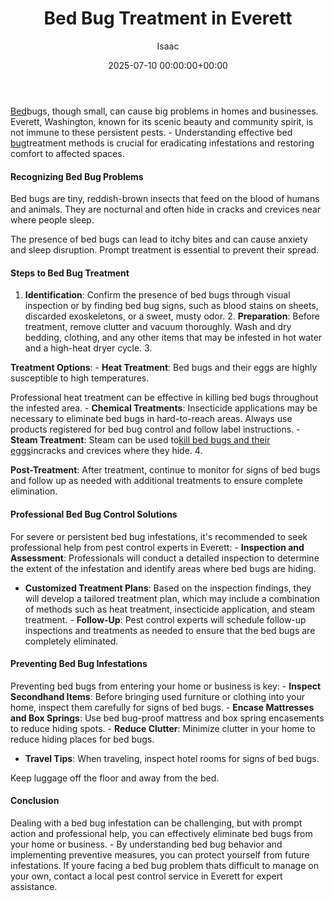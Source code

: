 ﻿---
title: Bed Bug Treatment in Everett
description: Bed bugs, though small, can cause big problems in homes and businesses. Everett, Washington, known for its scenic beauty and community spirit, is not immune...
slug: /bed-bug-treatment-in-everett/
date: 2025-07-10 00:00:00+00:00
lastmod: 2025-07-10 00:00:00+03:00
author: Isaac
categories:

- Bed Bugs

- Guide
tags:

- bed-bugs

- bed

- bug
layout: post
---

[Bed](https://pestpolicy.com/bed-bug-bites-vs-mosquito-bites/)bugs, though small, can cause big problems in homes and businesses. Everett, Washington, known for its scenic beauty and community spirit, is not immune to these persistent pests. - Understanding effective bed [bug](https://pestpolicy.com/bed-bug-bites-vs-other-bites/)treatment methods is crucial for eradicating infestations and restoring comfort to affected spaces.

####  Recognizing Bed Bug Problems

Bed bugs are tiny, reddish-brown insects that feed on the blood of humans and animals. They are nocturnal and often hide in cracks and crevices near where people sleep.

The presence of bed bugs can lead to itchy bites and can cause anxiety and sleep disruption. Prompt treatment is essential to prevent their spread.

####  Steps to Bed Bug Treatment

1. **Identification**: Confirm the presence of bed bugs through visual inspection or by finding bed bug signs, such as blood stains on sheets, discarded exoskeletons, or a sweet, musty odor. 2. **Preparation**: Before treatment, remove clutter and vacuum thoroughly. Wash and dry bedding, clothing, and any other items that may be infested in hot water and a high-heat dryer cycle. 3.

**Treatment Options**: - **Heat Treatment**: Bed bugs and their eggs are highly susceptible to high temperatures.

Professional heat treatment can be effective in killing bed bugs throughout the infested area. - **Chemical Treatments**: Insecticide applications may be necessary to eliminate bed bugs in hard-to-reach areas. Always use products registered for bed bug control and follow label instructions. - **Steam Treatment**: Steam can be used to[kill bed bugs and their eggs](https://pestpolicy.com/best-bed-bug-steamer/)incracks and crevices where they hide. 4.

**Post-Treatment**: After treatment, continue to monitor for signs of bed bugs and follow up as needed with additional treatments to ensure complete elimination.

####  Professional Bed Bug Control Solutions

For severe or persistent bed bug infestations, it's recommended to seek professional help from pest control experts in Everett: - **Inspection and Assessment**: Professionals will conduct a detailed inspection to determine the extent of the infestation and identify areas where bed bugs are hiding.

- **Customized Treatment Plans**: Based on the inspection findings, they will develop a tailored treatment plan, which may include a combination of methods such as heat treatment, insecticide application, and steam treatment. - **Follow-Up**: Pest control experts will schedule follow-up inspections and treatments as needed to ensure that the bed bugs are completely eliminated.

####  Preventing Bed Bug Infestations

Preventing bed bugs from entering your home or business is key: - **Inspect Secondhand Items**: Before bringing used furniture or clothing into your home, inspect them carefully for signs of bed bugs. - **Encase Mattresses and Box Springs**: Use bed bug-proof mattress and box spring encasements to reduce hiding spots. - **Reduce Clutter**: Minimize clutter in your home to reduce hiding places for bed bugs.

- **Travel Tips**: When traveling, inspect hotel rooms for signs of bed bugs.

Keep luggage off the floor and away from the bed.

####  Conclusion

Dealing with a bed bug infestation can be challenging, but with prompt action and professional help, you can effectively eliminate bed bugs from your home or business. - By understanding bed bug behavior and implementing preventive measures, you can protect yourself from future infestations. If youre facing a bed bug problem thats difficult to manage on your own, contact a local pest control service in Everett for expert assistance.
